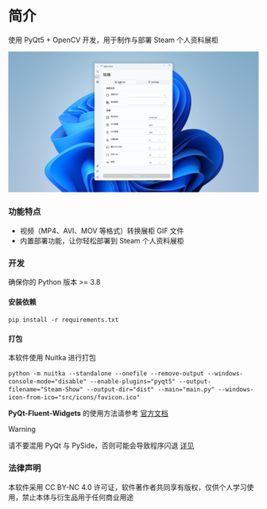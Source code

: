 # 简介

使用 PyQt5 + OpenCV 开发，用于制作与部署 Steam 个人资料展柜

<img src="screenshot.png" alt="软件截图">

### 功能特点

-   视频（MP4、AVI、MOV 等格式）转换展柜 GIF 文件
-   内置部署功能，让你轻松部署到 Steam 个人资料展柜

### 开发

确保你的 Python 版本 >= 3.8

#### 安装依赖

```
pip install -r requirements.txt
```

#### 打包

本软件使用 Nuitka 进行打包

```
python -m nuitka --standalone --onefile --remove-output --windows-console-mode="disable" --enable-plugins="pyqt5" --output-filename="Steam-Show" --output-dir="dist" --main="main.py" --windows-icon-from-ico="src/icons/favicon.ico" 
```

**PyQt-Fluent-Widgets** 的使用方法请参考 [官方文档](https://qfluentwidgets.com/zh/pages/about)

> [!WARNING]
> 请不要混用 PyQt 与 PySide，否则可能会导致程序闪退 [详见](https://qfluentwidgets.com/zh/pages/install)

### 法律声明

本软件采用 CC BY-NC 4.0 许可证，软件著作者共同享有版权，仅供个人学习使用，禁止本体与衍生品用于任何商业用途
